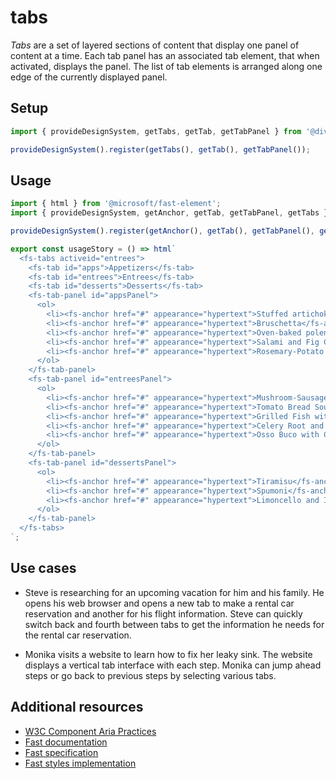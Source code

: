 # tabs

_Tabs_ are a set of layered sections of content that display one panel of content at a time. Each tab panel has an associated tab element, that when activated, displays the panel. The list of tab elements is arranged along one edge of the currently displayed panel.

## Setup

```ts
import { provideDesignSystem, getTabs, getTab, getTabPanel } from '@divriots/starter-furious';

provideDesignSystem().register(getTabs(), getTab(), getTabPanel());
```

## Usage

```js preview-story
import { html } from '@microsoft/fast-element';
import { provideDesignSystem, getAnchor, getTab, getTabPanel, getTabs } from '@divriots/starter-furious';

provideDesignSystem().register(getAnchor(), getTab(), getTabPanel(), getTabs());

export const usageStory = () => html`
  <fs-tabs activeid="entrees">
    <fs-tab id="apps">Appetizers</fs-tab>
    <fs-tab id="entrees">Entrees</fs-tab>
    <fs-tab id="desserts">Desserts</fs-tab>
    <fs-tab-panel id="appsPanel">
      <ol>
        <li><fs-anchor href="#" appearance="hypertext">Stuffed artichokes</fs-anchor></li>
        <li><fs-anchor href="#" appearance="hypertext">Bruschetta</fs-anchor></li>
        <li><fs-anchor href="#" appearance="hypertext">Oven-baked polenta</fs-anchor></li>
        <li><fs-anchor href="#" appearance="hypertext">Salami and Fig Crostini with Ricotta</fs-anchor></li>
        <li><fs-anchor href="#" appearance="hypertext">Rosemary-Potato Focaccia with Goat Cheese</fs-anchor></li>
      </ol>
    </fs-tab-panel>
    <fs-tab-panel id="entreesPanel">
      <ol>
        <li><fs-anchor href="#" appearance="hypertext">Mushroom-Sausage Ragù</fs-anchor></li>
        <li><fs-anchor href="#" appearance="hypertext">Tomato Bread Soup with Steamed Mussels</fs-anchor></li>
        <li><fs-anchor href="#" appearance="hypertext">Grilled Fish with Artichoke Caponata</fs-anchor></li>
        <li><fs-anchor href="#" appearance="hypertext">Celery Root and Mushroom Lasagna</fs-anchor></li>
        <li><fs-anchor href="#" appearance="hypertext">Osso Buco with Citrus Gremolata</fs-anchor></li>
      </ol>
    </fs-tab-panel>
    <fs-tab-panel id="dessertsPanel">
      <ol>
        <li><fs-anchor href="#" appearance="hypertext">Tiramisu</fs-anchor></li>
        <li><fs-anchor href="#" appearance="hypertext">Spumoni</fs-anchor></li>
        <li><fs-anchor href="#" appearance="hypertext">Limoncello and Ice Cream with Biscotti</fs-anchor></li>
      </ol>
    </fs-tab-panel>
  </fs-tabs>
`;
```

## Use cases

- Steve is researching for an upcoming vacation for him and his family. He opens his web browser and opens a new tab to make a rental car reservation and another for his flight information. Steve can quickly switch back and fourth between tabs to get the information he needs for the rental car reservation.

- Monika visits a website to learn how to fix her leaky sink. The website displays a vertical tab interface with each step. Monika can jump ahead steps or go back to previous steps by selecting various tabs.

## Additional resources

- [W3C Component Aria Practices](https://w3c.github.io/aria-practices/#tabpanel)
- [Fast documentation](https://github.com/microsoft/fast/blob/master/packages/web-components/fast-foundation/src/tabs/README.md)
- [Fast specification](https://github.com/microsoft/fast/blob/master/packages/web-components/fast-foundation/src/tabs/tabs.spec.md)
- [Fast styles implementation](https://github.com/microsoft/fast/blob/master/packages/web-components/fast-components/src/tabs/tabs.styles.ts)

